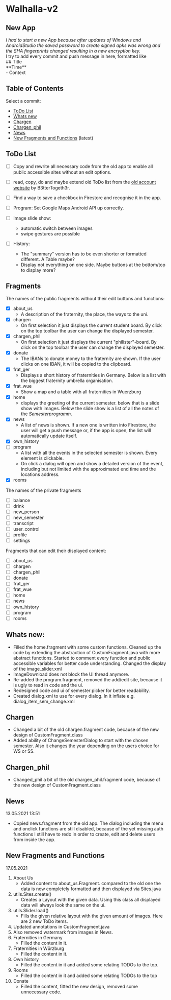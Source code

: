 # Walhalla-v2
## New App
*I had to start a new App because after updates of Windows and AndroidStudio the saved password to create signed apks was wrong and the SHA fingerprints changed resulting in a new encryption key.*<br>
I try to add every commit and push message in here, formatted like<br>
\## Title<br>
\*\*Time\*\*<br>
\- Context

## Table of Contents
Select a  commit:
- [ToDo List](#todo-list)
- [Whats new](#whats-new)
- [Chargen](#chargen)
- [Chargen_phil](#chargen_phil)
- [News](#news)
- [New Fragments and Functions](#new-fragments-and-functions) (latest)

## ToDo List
- [ ] Copy and rewrite all necessary code from the old app to enable all public accessible sites without an edit options.
- [ ] read, copy, do and maybe extend old ToDo list from the [old account website](https://tobi.frdy.eu/neu/todo.php) by B3tterTogeth3r.
- [ ] Find a way to save a checkbox in Firestore and recognise it in the app.

- [ ] Program: Set Google Maps Android API up correctly.
- [ ] Image slide show:
  - automatic switch between images
  - swipe gestures are possible

- [ ] History: 
  - The "summary" version has to be even shorter or formatted different. A Table maybe?
  - Display not everything on one side. Maybe buttons at the bottom/top to display more?

## Fragments
The names of the public fragments without their edit buttons and functions:
- [x] about_us
  - A description of the fraternity, the place, the ways to the uni.
- [x] chargen
  - On first selection it just displays the current student board. By click on the top toolbar the user can change the displayed semester.
- [x] chargen_phil
  - On first selection it just displays the current "philister"-board. By click on the top toolbar the user can change the displayed semester.
- [x] donate
  - The IBANs to donate money to the fraternity are shown. If the user clicks on one IBAN, it will be copied to the clipboard. 
- [x] frat_ger
  - Displays a short history of fraternities in Germany. Below is a list with the biggest fraternity umbrella organisation. 
- [x] frat_wue
  - Show a map and a table with all fraternities in Wuerzburg
- [x] home
  - displays the greeting of the current semester. below that is a slide show with images. Below the slide show is a list of all the notes of the _Semesterprogramm_.
- [x] news
  - A list of news is shown. If a new one is written into Firestore, the user will get a push message or, if the app is open, the list will automatically update itself.
- [x] own_history
- [ ] program
  - A list with all the events in the selected semester is shown. Every element is clickable. 
  - On click a dialog will open and show a detailed version of the event, including but not limited with the approximated end time and the locations address.
- [x] rooms

The names of the private fragments
- [ ] balance
- [ ] drink
- [ ] new_person
- [ ] new_semester
- [ ] transcript
- [ ] user_control
- [ ] profile
- [ ] settings

Fragments that can edit their displayed content:
- [ ] about_us
- [ ] chargen
- [ ] chargen_phil
- [ ] donate 
- [ ] frat_ger 
- [ ] frat_wue
- [ ] home
- [ ] news
- [ ] own_history
- [ ] program
- [ ] rooms

## Whats new:
- Filled the home.fragment with some custom functions. Cleaned up the code by extending the abstraction of CustomFragment.java with more abstract functions. Started to comment every function and public accessible variables for better code understanding. Changed the display of the image_slider.xml
- ImageDownload does not block the UI thread anymore.
- Re-added the program.fragment, removed the add/edit site, because it is ugly to read in code and the ui.
- Redesigned code and ui of semester picker for better readability.
- Created dialog.xml to use for every dialog. In it inflate e.g. dialog_item_sem_change.xml

## Chargen
- Changed a bit of the old chargen.fragment code, because of the new design of CustomFragment.class
- Added ability of ChangeSemesterDialog to start with the chosen semester. Also it changes the year depending on the users choice for WS or SS.

## Chargen_phil
- Changed_phil a bit of the old chargen_phil.fragment code, because of the new design of CustomFragment.class

## News
13.05.2021 13:51
- Copied news.fragment from the old app. The dialog including the menu and onclick functions are still disabled, because of the yet missing auth functions I still have to redo in order to create, edit and delete users from inside the app.
 
## New Fragments and Functions
17.05.2021
1. About Us
   - Added content to about_us.Fragment. compared to the old one the data is now completely formatted and then displayed via Sites.java
2. utils.Sites.create()
   - Creates a Layout with the given data. Using this class all displayed data will always look the same on the ui.
3. utils.Slider.load()
   - Fills the given relative layout with the given amount of images. Here are 2 new ToDo items.
4. Updated annotations in CustomFragment.java
5. Also removed watermark from images in News.
6. Fraternities in Germany
   - Filled the content in it.
7. Fraternities in Würzburg
   - Filled the content in it.
8. Own history
   - Filled the content in it and added some relating TODOs to the top.
9. Rooms
   - Filled the content in it and added some relating TODOs to the top
10. Donate
    - Filled the content, fitted the new design, removed some unnecessary code.